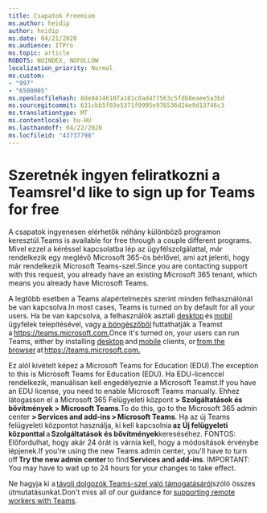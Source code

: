 ```yaml
---
title: Csapatok Freemium
ms.author: heidip
author: heidip
ms.date: 04/21/2020
ms.audience: ITPro
ms.topic: article
ROBOTS: NOINDEX, NOFOLLOW
localization_priority: Normal
ms.custom:
- "997"
- "6500005"
ms.openlocfilehash: 8de8414610fa181c0ad477563c5fdb8eaee5a3bd
ms.sourcegitcommit: 631cbb5f03e5371f0995e976536d24e9d13746c3
ms.translationtype: MT
ms.contentlocale: hu-HU
ms.lasthandoff: 04/22/2020
ms.locfileid: "43737798"
---
```

# <a name="id-like-to-sign-up-for-teams-for-free"></a><span data-ttu-id="72bf0-102">Szeretnék ingyen feliratkozni a Teamsre</span><span class="sxs-lookup"><span data-stu-id="72bf0-102">I'd like to sign up for Teams for free</span></span>

<span data-ttu-id="72bf0-103">A csapatok ingyenesen elérhetők néhány különböző programon keresztül.</span><span class="sxs-lookup"><span data-stu-id="72bf0-103">Teams is available for free through a couple different programs.</span></span> <span data-ttu-id="72bf0-104">Mivel ezzel a kéréssel kapcsolatba lép az ügyfélszolgálattal, már rendelkezik egy meglévő Microsoft 365-ös bérlővel, ami azt jelenti, hogy már rendelkezik Microsoft Teams-szel.</span><span class="sxs-lookup"><span data-stu-id="72bf0-104">Since you are contacting support with this request, you already have an existing Microsoft 365 tenant, which means you already have Microsoft Teams.</span></span>

<span data-ttu-id="72bf0-105">A legtöbb esetben a Teams alapértelmezés szerint minden felhasználónál be van kapcsolva.</span><span class="sxs-lookup"><span data-stu-id="72bf0-105">In most cases, Teams is turned on by default for all your users.</span></span> <span data-ttu-id="72bf0-106">Ha be van kapcsolva, a felhasználók asztali [desktop](https://docs.microsoft.com/MicrosoftTeams/get-clients#desktop-client) és [mobil](https://docs.microsoft.com/MicrosoftTeams/get-clients#mobile-clients) ügyfelek telepítésével, vagy [a böngészőből](https://docs.microsoft.com/MicrosoftTeams/get-clients#web-client) futtathatják a Teamst a <https://teams.microsoft.com.></span><span class="sxs-lookup"><span data-stu-id="72bf0-106">Once it's turned on, your users can run Teams, either by installing [desktop](https://docs.microsoft.com/MicrosoftTeams/get-clients#desktop-client) and [mobile](https://docs.microsoft.com/MicrosoftTeams/get-clients#mobile-clients) clients, or [from the browser](https://docs.microsoft.com/MicrosoftTeams/get-clients#web-client) at <https://teams.microsoft.com.></span></span>

<span data-ttu-id="72bf0-107">Ez alól kivételt képez a Microsoft Teams for Education (EDU).</span><span class="sxs-lookup"><span data-stu-id="72bf0-107">The exception to this is Microsoft Teams for Education (EDU).</span></span> <span data-ttu-id="72bf0-108">Ha EDU-licenccel rendelkezik, manuálisan kell engedélyeznie a Microsoft Teamst.</span><span class="sxs-lookup"><span data-stu-id="72bf0-108">If you have an EDU license, you need to enable Microsoft Teams manually.</span></span> <span data-ttu-id="72bf0-109">Ehhez látogasson el a Microsoft 365 Felügyeleti központ **> Szolgáltatások és bővítmények > Microsoft Teams**.</span><span class="sxs-lookup"><span data-stu-id="72bf0-109">To do this, go to the Microsoft 365 admin center **> Services and add-ins > Microsoft Teams**.</span></span> <span data-ttu-id="72bf0-110">Ha az új Teams felügyeleti központot használja, ki kell kapcsolnia **az Új felügyeleti központtal** a **Szolgáltatások és bővítmények**kereséséhez. FONTOS: Előfordulhat, hogy akár 24 órát is várnia kell, hogy a módosítások érvénybe lépjenek.</span><span class="sxs-lookup"><span data-stu-id="72bf0-110">If you're using the new Teams admin center, you'll have to turn off **Try the new admin center** to find **Services and add-ins**. IMPORTANT: You may have to wait up to 24 hours for your changes to take effect.</span></span>

<span data-ttu-id="72bf0-111">Ne hagyja ki a [távoli dolgozók Teams-szel való támogatásáról](https://docs.microsoft.com/MicrosoftTeams/support-remote-work-with-teams)szóló összes útmutatásunkat.</span><span class="sxs-lookup"><span data-stu-id="72bf0-111">Don't miss all of our guidance for [supporting remote workers with Teams](https://docs.microsoft.com/MicrosoftTeams/support-remote-work-with-teams).</span></span>
